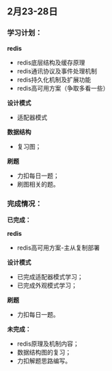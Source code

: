 ## 2月23-28日

### 学习计划：

**redis**

* redis底层结构及缓存原理
* redis通讯协议及事件处理机制
* redis持久化机制及扩展功能
* redis高可用方案（争取多看一些）

**设计模式**

* 适配器模式

**数据结构**

* 复习图；

**刷题**

* 力扣每日一题；
* 刷图相关的题。

### 完成情况：

**已完成：**

**redis**

* redis高可用方案-主从复制部署

**设计模式**

* 已完成适配器模式学习；
* 已完成外观模式学习；

**刷题**

* 力扣每日一题。

**未完成：**

* redis原理及机制内容；
* 数据结构图的复习；
* 力扣解题思路编写。



